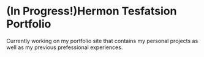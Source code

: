# (In Progress!)Hermon Tesfatsion Portfolio

Currently working on my portfolio site that contains my personal projects as well as my previous prefessional experiences.
